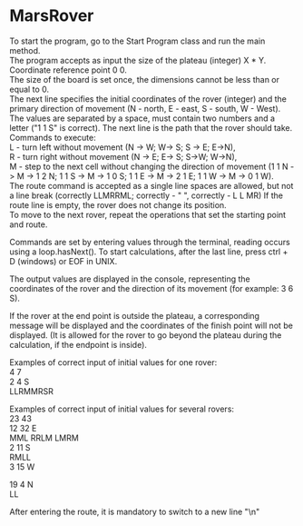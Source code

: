 # MarsRover  
To start the program, go to the Start Program class and run the main method.  
The program accepts as input the size of the plateau (integer) X * Y. Coordinate reference point 0 0.  
The size of the board is set once, the dimensions cannot be less than or equal to 0.  
The next line specifies the initial coordinates of the rover (integer) and the primary direction of movement (N - north, E - east, S - south, W - West).  
The values are separated by a space, must contain two numbers and a letter ("1 1 S" is correct). The next line is the path that the rover should take.  
Commands to execute:  
L - turn left without movement (N -> W; W-> S; S -> E; E->N),  
R - turn right without movement (N -> E; E-> S; S->W; W->N),  
M - step to the next cell without changing the direction of movement (1 1 N -> M -> 1 2 N; 1 1 S -> M -> 1 0 S; 1 1 E -> M -> 2 1 E; 1 1 W -> M -> 0 1 W).  
The route command is accepted as a single line spaces are allowed, but not a line break (correctly LLMRRML; correctly - "  ", correctly - L L MR) 
If the route line is empty, the rover does not change its position.  
To move to the next rover, repeat the operations that set the starting point and route.  
  
Commands are set by entering values through the terminal, reading occurs using a loop.hasNext(). To start calculations, after the last line, press ctrl + D (windows) or EOF in UNIX.  
  
The output values are displayed in the console, representing the coordinates of the rover and the direction of its movement (for example: 3 6 S).  

If the rover at the end point is outside the plateau, a corresponding message will be displayed and the coordinates of the finish point will not be displayed. (It is allowed for the rover to go beyond the plateau during the calculation, if the endpoint is inside).  
  
Examples of correct input of initial values for one rover:  
4 7  
2 4 S  
LLRMMRSR  
  
Examples of correct input of initial values for several rovers:  
23 43  
12 32 E  
MML   RRLM LMRM  
2 11 S  
RMLL  
3 15 W  
  
19 4 N  
LL  
  
After entering the route, it is mandatory to switch to a new line "\n"  

